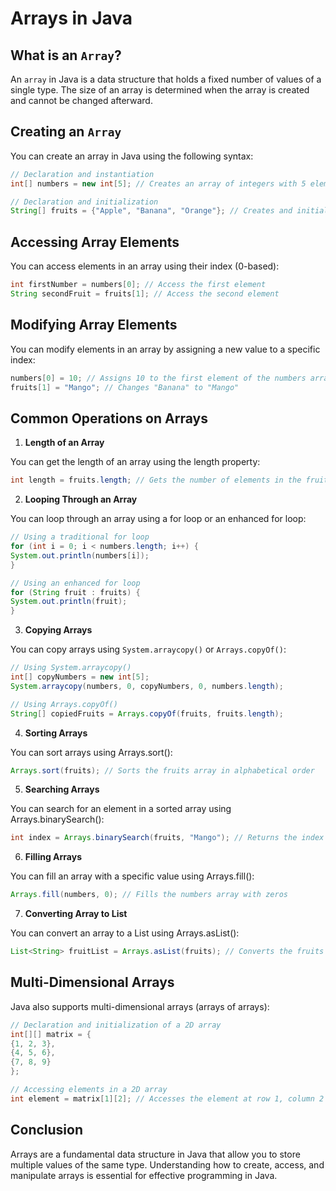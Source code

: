 # Arrays in Java

## What is an `Array`?

An `array` in Java is a data structure that holds a fixed number of values of a single type. The size of an array is
determined when the array is created and cannot be changed afterward.

## Creating an `Array`

You can create an array in Java using the following syntax:

``` java
// Declaration and instantiation
int[] numbers = new int[5]; // Creates an array of integers with 5 elements

// Declaration and initialization
String[] fruits = {"Apple", "Banana", "Orange"}; // Creates and initializes an array of strings
```

## Accessing Array Elements

You can access elements in an array using their index (0-based):

``` java
int firstNumber = numbers[0]; // Access the first element
String secondFruit = fruits[1]; // Access the second element
```

## Modifying Array Elements

You can modify elements in an array by assigning a new value to a specific index:

``` java
numbers[0] = 10; // Assigns 10 to the first element of the numbers array
fruits[1] = "Mango"; // Changes "Banana" to "Mango"
```

## Common Operations on Arrays

1. **Length of an Array**

You can get the length of an array using the length property:

``` java
int length = fruits.length; // Gets the number of elements in the fruits array
```

2. **Looping Through an Array**

You can loop through an array using a for loop or an enhanced for loop:

``` java
// Using a traditional for loop
for (int i = 0; i < numbers.length; i++) {
System.out.println(numbers[i]);
}

// Using an enhanced for loop
for (String fruit : fruits) {
System.out.println(fruit);
}
```

3. **Copying Arrays**

You can copy arrays using `System.arraycopy()` or `Arrays.copyOf()`:

``` java
// Using System.arraycopy()
int[] copyNumbers = new int[5];
System.arraycopy(numbers, 0, copyNumbers, 0, numbers.length);

// Using Arrays.copyOf()
String[] copiedFruits = Arrays.copyOf(fruits, fruits.length);
```

4. **Sorting Arrays**

You can sort arrays using Arrays.sort():

``` java
Arrays.sort(fruits); // Sorts the fruits array in alphabetical order
```

5. **Searching Arrays**

You can search for an element in a sorted array using Arrays.binarySearch():

``` java
int index = Arrays.binarySearch(fruits, "Mango"); // Returns the index of "Mango" if found, otherwise returns a negative value
```

6. **Filling Arrays**

You can fill an array with a specific value using Arrays.fill():

``` java
Arrays.fill(numbers, 0); // Fills the numbers array with zeros
```

7. **Converting Array to List**

You can convert an array to a List using Arrays.asList():

``` java
List<String> fruitList = Arrays.asList(fruits); // Converts the fruits array to a List
```

## Multi-Dimensional Arrays

Java also supports multi-dimensional arrays (arrays of arrays):

``` java
// Declaration and initialization of a 2D array
int[][] matrix = {
{1, 2, 3},
{4, 5, 6},
{7, 8, 9}
};

// Accessing elements in a 2D array
int element = matrix[1][2]; // Accesses the element at row 1, column 2 (value: 6)
```

## Conclusion

Arrays are a fundamental data structure in Java that allow you to store multiple values of the same type. Understanding
how to create, access, and manipulate arrays is essential for effective programming in Java.